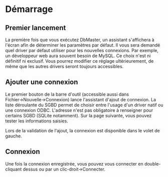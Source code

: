 Démarrage
=========

Premier lancement
-----------------

La première fois que vous exécutez DbMaster, un assistant s'affichera à l'écran afin de déterminer les paramètres par défaut.
Il vous sera demandé quel driver par défaut utiliser pour les nouvelles connexions. Par exemple, un développeur web aura souvent besoin de MySQL. Ce choix n'est ni définitif ni exclusif. Vous pourrez modifier ce réglage ultérieurement, de même que les autres drivers seront toujours accessibles.

Ajouter une connexion
---------------------

Le premier bouton de la barre d'outil (accessible aussi dans Fichier→Nouvelle→Connexion) lance l'assistant d'ajout de connexion.
La liste déroulante du SGBD permet de choisir entre l'usage d'un driver natif ou une connexion ODBC. L'adresse n'est pas obligatoire à renseigner pour certains SGBD (SQLite notamment).
Sur la page suivante, vous pouvez tester les informations saisies.

Lors de la validation de l'ajout, la connexion est disponible dans le volet de gauche.

Connexion
---------

Une fois la connexion enregistrée, vous pouvez vous connecter en double-cliquant dessus ou par un clic-droit→Connecter.
